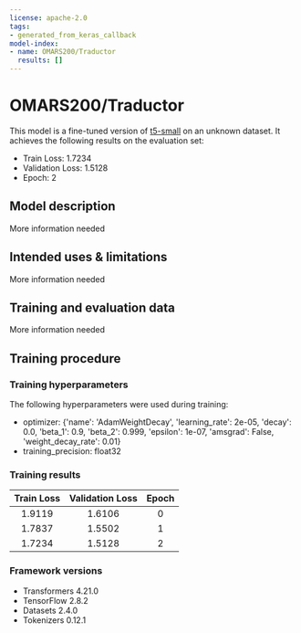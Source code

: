 ```yaml
---
license: apache-2.0
tags:
- generated_from_keras_callback
model-index:
- name: OMARS200/Traductor
  results: []
---
```


<!-- This model card has been generated automatically according to the information Keras had access to. You should
probably proofread and complete it, then remove this comment. -->

# OMARS200/Traductor

This model is a fine-tuned version of [t5-small](https://huggingface.co/t5-small) on an unknown dataset.
It achieves the following results on the evaluation set:
- Train Loss: 1.7234
- Validation Loss: 1.5128
- Epoch: 2

## Model description

More information needed

## Intended uses & limitations

More information needed

## Training and evaluation data

More information needed

## Training procedure

### Training hyperparameters

The following hyperparameters were used during training:
- optimizer: {'name': 'AdamWeightDecay', 'learning_rate': 2e-05, 'decay': 0.0, 'beta_1': 0.9, 'beta_2': 0.999, 'epsilon': 1e-07, 'amsgrad': False, 'weight_decay_rate': 0.01}
- training_precision: float32

### Training results

| Train Loss | Validation Loss | Epoch |
|:----------:|:---------------:|:-----:|
| 1.9119     | 1.6106          | 0     |
| 1.7837     | 1.5502          | 1     |
| 1.7234     | 1.5128          | 2     |


### Framework versions

- Transformers 4.21.0
- TensorFlow 2.8.2
- Datasets 2.4.0
- Tokenizers 0.12.1
